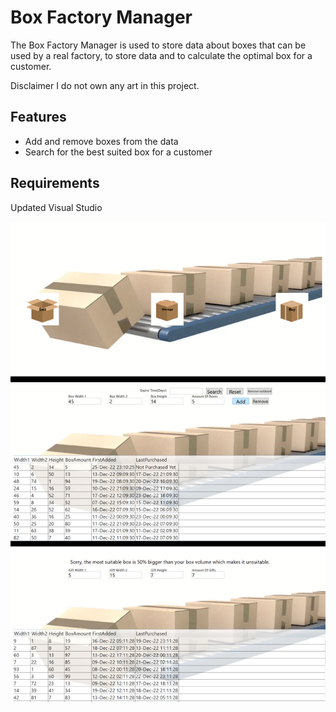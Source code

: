 # Box Factory Manager

The Box Factory Manager is used to store data about boxes that can be used by a real factory,
to store data and to calculate the optimal box for a customer.

Disclaimer
I do not own any art in this project.

## Features

- Add and remove boxes from the data
- Search for the best suited box for a customer

## Requirements
Updated Visual Studio

![alt text](https://github.com/Lashaka/Lashaka/blob/main/Images%20to%20present%20projects/Box%20Factory%20Images/BoxFactoryExample.png)
